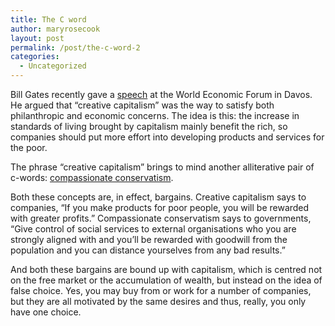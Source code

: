 ```yaml
---
title: The C word
author: maryrosecook
layout: post
permalink: /post/the-c-word-2
categories:
  - Uncategorized
---
```

Bill Gates recently gave a [speech][1] at the World Economic Forum in Davos. He argued that &#8220;creative capitalism&#8221; was the way to satisfy both philanthropic and economic concerns. The idea is this: the increase in standards of living brought by capitalism mainly benefit the rich, so companies should put more effort into developing products and services for the poor.

The phrase &#8220;creative capitalism&#8221; brings to mind another alliterative pair of c-words: [compassionate conservatism][2].

Both these concepts are, in effect, bargains. Creative capitalism says to companies, &#8220;If you make products for poor people, you will be rewarded with greater profits.&#8221; Compassionate conservatism says to governments, &#8220;Give control of social services to external organisations who you are strongly aligned with and you&#8217;ll be rewarded with goodwill from the population and you can distance yourselves from any bad results.&#8221;

And both these bargains are bound up with capitalism, which is centred not on the free market or the accumulation of wealth, but instead on the idea of false choice. Yes, you may buy from or work for a number of companies, but they are all motivated by the same desires and thus, really, you only have one choice.

 [1]: http://www.youtube.com/watch?v=rZs4Qnb0j4A
 [2]: http://en.wikipedia.org/wiki/Compassionate_conservatism